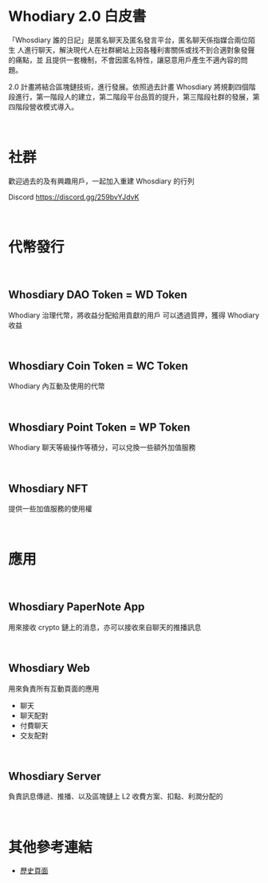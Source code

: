# Whodiary 2.0 白皮書
「Whosdiary 誰的日記」是匿名聊天及匿名發言平台，匿名聊天係指媒合兩位陌生
人進行聊天，解決現代人在社群網站上因各種利害關係或找不到合適對象發聲的痛點，並
且提供一套機制，不會因匿名特性，讓惡意用戶產生不適內容的問題。

2.0 計畫將結合區塊鏈技術，進行發展。依照過去計畫 Whosdiary 將規劃四個階段進行，第一階段人的建立，第二階段平台品質的提升，第三階段社群的發展，第四階段營收模式導入。

 <br />

# 社群

歡迎過去的及有興趣用戶，一起加入重建 Whosdiary 的行列

Discord https://discord.gg/259bvYJdvK

 <br />

# 代幣發行
 <br />
 
## Whosdiary DAO Token =  WD Token
Whodiary 治理代幣，將收益分配給用貢獻的用戶
可以透過質押，獲得 Whodiary 收益

 <br />

## Whosdiary Coin Token = WC Token
Whodiary 內互動及使用的代幣

 <br />

## Whosdiary Point Token =  WP Token
Whodiary 聊天等級操作等積分，可以兌換一些額外加值服務

 <br />

## Whosdiary NFT
提供一些加值服務的使用權

 <br />

# 應用

 <br />

## Whosdiary PaperNote App
用來接收 crypto 鏈上的消息，亦可以接收來自聊天的推播訊息

 <br />

## Whosdiary Web
用來負責所有互動頁面的應用
- 聊天
- 聊天配對
- 付費聊天
- 交友配對

 <br />

## Whosdiary Server
負責訊息傳遞、推播、以及區塊鏈上 L2 收費方案、扣點、利潤分配的

<br />

# 其他參考連結
- [歷史頁面](Backup.md)